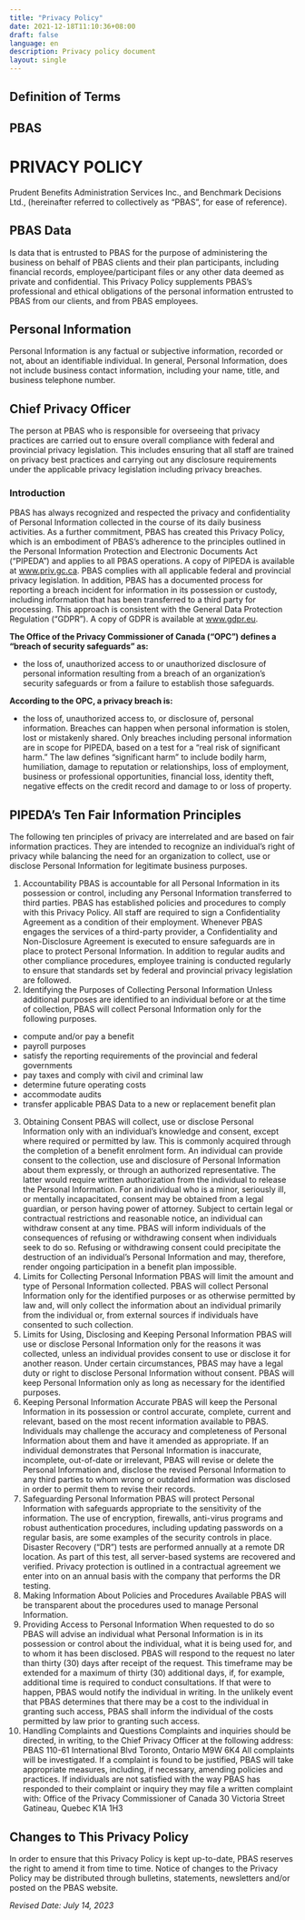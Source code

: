 ```yaml
---
title: "Privacy Policy"
date: 2021-12-18T11:10:36+08:00
draft: false
language: en
description: Privacy policy document
layout: single
---
```


## Definition of Terms
## PBAS
# PRIVACY POLICY
Prudent Benefits Administration Services Inc., and Benchmark Decisions Ltd., (hereinafter referred to collectively as “PBAS”, for ease of reference).

## PBAS Data
Is data that is entrusted to PBAS for the purpose of administering the business on behalf of PBAS clients and their plan participants, including financial records, employee/participant files or any other data deemed as private and confidential. This Privacy Policy supplements PBAS’s professional and ethical obligations of the personal information entrusted to PBAS from our clients, and from PBAS employees.

## Personal Information
Personal Information is any factual or subjective information, recorded or not, about an identifiable individual. In general, Personal Information, does not include business contact information, including your name, title, and business telephone number.

## Chief Privacy Officer
The person at PBAS who is responsible for overseeing that privacy practices are carried out to ensure overall compliance with federal and provincial privacy legislation. This includes ensuring that all staff are trained on privacy best practices and carrying out any disclosure requirements under the applicable privacy legislation including privacy breaches.

### Introduction
PBAS has always recognized and respected the privacy and confidentiality of Personal Information collected in the course of its daily business activities. As a further commitment, PBAS has created this Privacy Policy, which is an embodiment of PBAS’s adherence to the principles outlined in the Personal Information Protection and Electronic Documents Act (“PIPEDA”) and applies to all PBAS operations. A copy of PIPEDA is available at www.priv.gc.ca. PBAS complies with all applicable federal and provincial privacy legislation. In addition, PBAS has a documented process for reporting a breach incident for information in its possession or custody, including information that has been transferred to a third party for processing. This approach is consistent with the General Data Protection Regulation (“GDPR”). A copy of GDPR is available at www.gdpr.eu.

**The Office of the Privacy Commissioner of Canada (“OPC”) defines a “breach of security safeguards” as:**
* the loss of, unauthorized access to or unauthorized disclosure of personal information resulting from a breach of an organization’s security safeguards or from a failure to establish those safeguards.

**According to the OPC, a privacy breach is:**
* the loss of, unauthorized access to, or disclosure of, personal information. Breaches can happen when personal information is stolen, lost or mistakenly shared.
Only breaches including personal information are in scope for PIPEDA, based on a test for a “real risk of significant harm.”
The law defines “significant harm” to include bodily harm, humiliation, damage to reputation or relationships, loss of employment, business or professional opportunities, financial loss, identity theft, negative effects on the credit record and damage to or loss of property.

## PIPEDA’s Ten Fair Information Principles
The following ten principles of privacy are interrelated and are based on fair information practices. They are intended to recognize an individual’s right of privacy while balancing the need for an organization to collect, use or disclose Personal Information for legitimate business purposes.

1) Accountability
PBAS is accountable for all Personal Information in its possession or control, including any Personal Information transferred to third parties. PBAS has established policies and procedures to comply with this Privacy Policy. All staff are required to sign a Confidentiality Agreement as a condition of their employment. Whenever PBAS engages the services of a third-party provider, a Confidentiality and Non-Disclosure Agreement is executed to ensure safeguards are in place to protect Personal Information. In addition to regular audits and other compliance procedures, employee training is conducted regularly to ensure that standards set by federal and provincial privacy legislation are followed.
2) Identifying the Purposes of Collecting Personal Information
Unless additional purposes are identified to an individual before or at the time of collection, PBAS will collect Personal Information only for the following purposes.
* compute and/or pay a benefit
* payroll purposes
* satisfy the reporting requirements of the provincial and federal governments
* pay taxes and comply with civil and criminal law
* determine future operating costs
* accommodate audits
* transfer applicable PBAS Data to a new or replacement benefit plan 
3) Obtaining Consent
PBAS will collect, use or disclose Personal Information only with an individual’s knowledge and consent, except where required or permitted by law. This is commonly acquired through the completion of a benefit enrolment form. An individual can provide consent to the collection, use and disclosure of Personal Information about them expressly, or through an authorized representative. The latter would require written authorization from the individual to release the Personal Information. For an individual who is a minor, seriously ill, or mentally incapacitated, consent may be obtained from a legal guardian, or person having power of attorney. Subject to certain legal or contractual restrictions and reasonable notice, an individual can withdraw consent at any time. PBAS will inform individuals of the consequences of refusing or withdrawing consent when individuals seek to do so. Refusing or withdrawing consent could precipitate the destruction of an individual’s Personal Information and may, therefore, render ongoing participation in a benefit plan impossible.
4) Limits for Collecting Personal Information
PBAS will limit the amount and type of Personal Information collected. PBAS will collect Personal Information only for the identified purposes or as otherwise permitted by law and, will only collect the information about an individual primarily from the individual or, from external sources if individuals have consented to such collection.
5) Limits for Using, Disclosing and Keeping Personal Information
PBAS will use or disclose Personal Information only for the reasons it was collected, unless an individual provides consent to use or disclose it for another reason. Under certain circumstances, PBAS may have a legal duty or right to disclose Personal Information without consent. PBAS will keep Personal Information only as long as necessary for the identified purposes.
6) Keeping Personal Information Accurate
PBAS will keep the Personal Information in its possession or control accurate, complete, current and relevant, based on the most recent information available to PBAS. Individuals may challenge the accuracy and completeness of Personal Information about them and have it amended as appropriate.
If an individual demonstrates that Personal Information is inaccurate, incomplete, out-of-date or irrelevant, PBAS will revise or delete the Personal Information and, disclose the revised Personal Information to any third parties to whom wrong or outdated information was disclosed in order to permit them to revise their records.
7) Safeguarding Personal Information
PBAS will protect Personal Information with safeguards appropriate to the sensitivity of the information.
The use of encryption, firewalls, anti-virus programs and robust authentication procedures, including updating passwords on a regular basis, are some examples of the security controls in place.
Disaster Recovery (“DR”) tests are performed annually at a remote DR location. As part of this test, all server-based systems are recovered and verified. Privacy protection is outlined in a contractual agreement we enter into on an annual basis with the company that performs the DR testing.
8) Making Information About Policies and Procedures Available
PBAS will be transparent about the procedures used to manage Personal Information.
9) Providing Access to Personal Information
When requested to do so PBAS will advise an individual what Personal Information is in its possession or control about the individual, what it is being used for, and to whom it has been disclosed. PBAS will respond to the request no later than thirty (30) days after receipt of the request. This timeframe may be extended for a maximum of thirty (30) additional days, if, for example, additional time is required to conduct consultations. If that were to happen, PBAS would notify the individual in writing. In the unlikely event that PBAS determines that there may be a cost to the individual in granting such access, PBAS shall inform the individual of the costs permitted by law prior to granting such access.
10) Handling Complaints and Questions
Complaints and inquiries should be directed, in writing, to the Chief Privacy Officer at the following address:
PBAS
110-61 International Blvd Toronto, Ontario M9W 6K4
All complaints will be investigated. If a complaint is found to be justified, PBAS will take appropriate measures, including, if necessary, amending policies and practices. If individuals are not satisfied with the way PBAS has responded to their complaint or inquiry they may file a written complaint with:
Office of the Privacy Commissioner of Canada 30 Victoria Street
Gatineau, Quebec K1A 1H3

## Changes to This Privacy Policy
In order to ensure that this Privacy Policy is kept up-to-date, PBAS reserves the right to amend it from time to time. Notice of changes to the Privacy Policy may be distributed through bulletins, statements, newsletters and/or posted on the PBAS website.

_Revised Date: July 14, 2023_